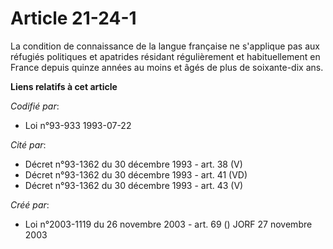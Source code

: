 # Article 21-24-1

La condition de connaissance de la langue française ne s'applique pas aux réfugiés politiques et apatrides résidant
régulièrement et habituellement en France depuis quinze années au moins et âgés de plus de soixante-dix ans.

**Liens relatifs à cet article**

_Codifié par_:

  - Loi n°93-933 1993-07-22

_Cité par_:

  - Décret n°93-1362 du 30 décembre 1993 - art. 38 (V)
  - Décret n°93-1362 du 30 décembre 1993 - art. 41 (VD)
  - Décret n°93-1362 du 30 décembre 1993 - art. 43 (V)

_Créé par_:

  - Loi n°2003-1119 du 26 novembre 2003 - art. 69 () JORF 27 novembre 2003
